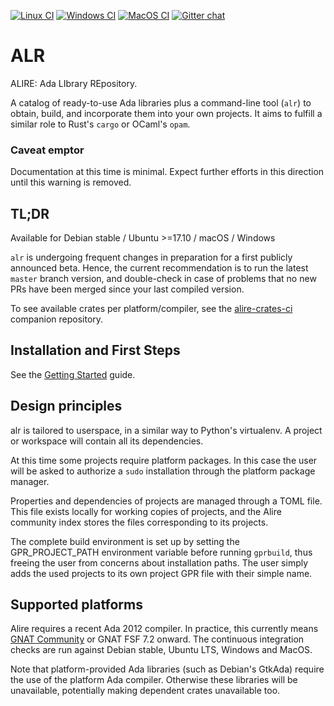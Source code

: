[![Linux CI](https://github.com/alire-project/alire/workflows/CI%20linux/badge.svg)](https://github.com/alire-project/alire/actions)
[![Windows CI](https://github.com/alire-project/alire/workflows/CI%20Windows/badge.svg)](https://github.com/alire-project/alire/actions)
[![MacOS CI](https://github.com/alire-project/alire/workflows/CI%20macOS/badge.svg)](https://github.com/alire-project/alire/actions)
[![Gitter chat](https://badges.gitter.im/gitterHQ/gitter.png)](https://gitter.im/ada-lang/Alire)

# ALR #

ALIRE: Ada LIbrary REpository.

A catalog of ready-to-use Ada libraries plus a command-line tool (`alr`) to
obtain, build, and incorporate them into your own projects. It aims to fulfill
a similar role to Rust's `cargo` or OCaml's `opam`.

### Caveat emptor ###

Documentation at this time is minimal. Expect further efforts in this direction
until this warning is removed.

## TL;DR ##

Available for Debian stable / Ubuntu >=17.10 / macOS / Windows

`alr` is undergoing frequent changes in preparation for a first publicly
announced beta. Hence, the current recommendation is to run the latest `master`
branch version, and double-check in case of problems that no new PRs have been
merged since your last compiled version.

To see available crates per platform/compiler, see the
[alire-crates-ci](https://github.com/alire-project/alire-crates-ci) companion
repository.

## Installation and First Steps ##

See the [Getting Started](doc/getting-started.md) guide.

## Design principles ##

alr is tailored to userspace, in a similar way to Python's virtualenv. A
project or workspace will contain all its dependencies.

At this time some projects require platform packages. In this case the user
will be asked to authorize a `sudo` installation through the platform package
manager.

Properties and dependencies of projects are managed through a TOML file. This
file exists locally for working copies of projects, and the Alire community
index stores the files corresponding to its projects.

The complete build environment is set up by setting the GPR_PROJECT_PATH
environment variable before running `gprbuild`, thus freeing the user from
concerns about installation paths. The user simply adds the used projects to
its own project GPR file with their simple name.

## Supported platforms ##

Alire requires a recent Ada 2012 compiler. In practice, this currently means
[GNAT Community](https://www.adacore.com/download) or GNAT FSF 7.2 onward. The
continuous integration checks are run against Debian stable, Ubuntu LTS,
Windows and MacOS.

Note that platform-provided Ada libraries (such as Debian's GtkAda) require the
use of the platform Ada compiler. Otherwise these libraries will be
unavailable, potentially making dependent crates unavailable too.
